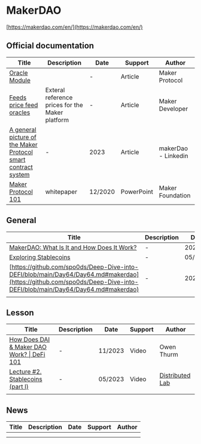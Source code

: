 # MakerDAO

[https://makerdao.com/en/](https://makerdao.com/en/)

## Official documentation

| Title                                                        | Description                                     | Date    | Support    | Author              |
| ------------------------------------------------------------ | ----------------------------------------------- | ------- | ---------- | ------------------- |
| [Oracle Module](https://blog.uniswap.org/uni)                |                                                 | -       | Article    | Maker Protocol      |
| [Feeds price feed oracles](https://developer.makerdao.com/feeds/) | Exteral reference prices for the Maker platform | -       | Article    | Maker Developer     |
| [A general picture of the Maker Protocol smart contract system](https://www.linkedin.com/posts/makerdao_a-general-picture-of-the-maker-protocol-smart-activity-7053832550909136896-uzsh/) | -                                               | 2023    | Article    | makerDao - Linkedin |
| [Maker Protocol 101](https://drive.google.com/file/d/1VtGV8Ct2iBO8WjWsjFYLg5DnwlGmetSp/view) | whitepaper                                      | 12/2020 | PowerPoint | Maker Foundation    |

## General

| Title                                                        | Description | Date    | Support | Author   |
| ------------------------------------------------------------ | ----------- | ------- | ------- | -------- |
| [MakerDAO: What Is It and How Does It Work?](https://www.kraken.com/learn/what-is-maker-mkr) | -           | 2020    | Article |          |
| [Exploring Stablecoins](https://medium.com/momentum6/exploring-stablecoins-dd7b901370f1) | -           | 05/2022 | Article | cardfarm |
| [https://github.com/spo0ds/Deep-Dive-into-DEFI/blob/main/Day64/Day64.md#makerdao](https://github.com/spo0ds/Deep-Dive-into-DEFI/blob/main/Day64/Day64.md#makerdao) | -           | 2022    | Article | spo0ds   |
|                                                              |             |         |         |          |

## Lesson

| Title                                                        | Description | Date    | Support | Author                                                     |
| ------------------------------------------------------------ | ----------- | ------- | ------- | ---------------------------------------------------------- |
| [How Does DAI & Maker DAO Work? \| DeFi 101](https://www.youtube.com/watch?v=0a7W7s0K7SI) | -           | 11/2023 | Video   | Owen Thurm                                                 |
| [Lecture #2. Stablecoins (part I)](https://youtu.be/KAlabdY_5vg?si=FJDXSdROrgk0rI7u) | -           | 05/2023 | Video   | [Distributed Lab](https://www.youtube.com/@DistributedLab) |
|                                                              |             |         |         |                                                            |



## News

| Title | Description | Date | Support | Author |
| ----- | ----------- | ---- | ------- | ------ |
|       |             |      |         |        |
|       |             |      |         |        |
